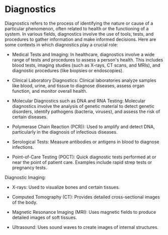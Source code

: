 # Diagnostics

Diagnostics refers to the process of identifying the nature or cause of a particular phenomenon, often related to health or the functioning of a system. In various fields, diagnostics involve the use of tools, tests, and procedures to gather information and make informed decisions. Here are some contexts in which diagnostics play a crucial role:

* Medical Tests and Imaging: In healthcare, diagnostics involve a wide range of tests and procedures to assess a person's health. This includes blood tests, imaging studies (such as X-rays, CT scans, and MRIs), and diagnostic procedures (like biopsies or endoscopies).

* Clinical Laboratory Diagnostics: Clinical laboratories analyze samples like blood, urine, and tissue to diagnose diseases, assess organ function, and monitor overall health.

* Molecular Diagnostics such as DNA and RNA Testing: Molecular diagnostics involve the analysis of genetic material to detect genetic disorders, identify pathogens (bacteria, viruses), and assess the risk of certain diseases.

* Polymerase Chain Reaction (PCR)): Used to amplify and detect DNA, particularly in the diagnosis of infectious diseases.

* Serological Tests: Measure antibodies or antigens in blood to diagnose infections.

* Point-of-Care Testing (POCT): Quick diagnostic tests performed at or near the point of patient care. Examples include rapid strep tests or pregnancy tests.

Diagnostic Imaging:

* X-rays: Used to visualize bones and certain tissues.

* Computed Tomography (CT): Provides detailed cross-sectional images of the body.

* Magnetic Resonance Imaging (MRI): Uses magnetic fields to produce detailed images of soft tissues.

* Ultrasound: Uses sound waves to create images of internal structures.
